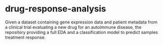 # drug-response-analysis
Given a dataset containing gene expression data and patient metadata from a clinical trial evaluating a new drug for an autoimmune disease, the repository providing a full EDA and a classification model to predict samples treatment response.
